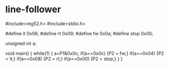 # line-follower

#include<reg52.h>
#include<stdio.h>

#define lt 0x06;
#define rt 0x09;
#define fw 0x0a;
#define stop 0x00;

unsigned int a;

void main()
{
	while(1)
	{
		a=P1&0x0c;
		if(a==0x0c)
		{P2 = fw;}
		if(a==0x04)
		{P2 = lt;}
		if(a==0x08)
		{P2 = rt;}
		if(a==0x00)
		{P2 = stop;}
	}
}
